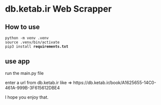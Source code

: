 <div class="header">
<h1 style='border: none;'>db.ketab.ir Web Scrapper</h1>
</div>

<div class="help">
<h2>How to use</h2>
<p><code><pre>python -m venv .venv
source .venv/bin/activate
pip3 install <b>requirements.txt</b></pre></code></p>

<h2>use app</h2>
<p>run the main.py file</p>
<p>enter a url from db.ketab.ir like => https://db.ketab.ir/book/A1625655-14C0-461A-999B-3F615612DBE4</p>
<p>I hope you enjoy that.</p>
</div>
